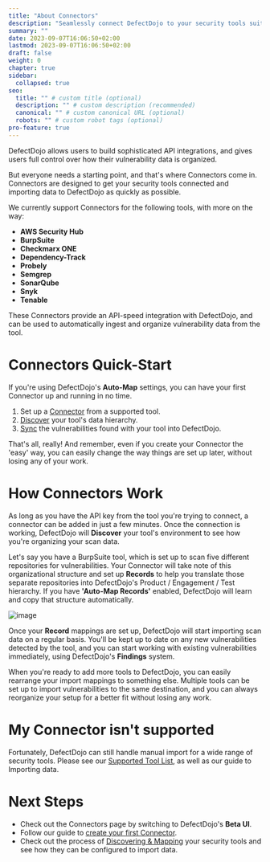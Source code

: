 ```yaml
---
title: "About Connectors"
description: "Seamlessly connect DefectDojo to your security tools suite"
summary: ""
date: 2023-09-07T16:06:50+02:00
lastmod: 2023-09-07T16:06:50+02:00
draft: false
weight: 0
chapter: true
sidebar:
  collapsed: true
seo:
  title: "" # custom title (optional)
  description: "" # custom description (recommended)
  canonical: "" # custom canonical URL (optional)
  robots: "" # custom robot tags (optional)
pro-feature: true
---
```



DefectDojo allows users to build sophisticated API integrations, and gives users full control over how their vulnerability data is organized. 



But everyone needs a starting point, and that's where Connectors come in. Connectors are designed to get your security tools connected and importing data to DefectDojo as quickly as possible.



We currently support Connectors for the following tools, with more on the way:


* **AWS Security Hub**
* **BurpSuite**
* **Checkmarx ONE**
* **Dependency\-Track**
* **Probely**
* **Semgrep**
* **SonarQube**
* **Snyk**
* **Tenable**

These Connectors provide an API\-speed integration with DefectDojo, and can be used to automatically ingest and organize vulnerability data from the tool.




# Connectors Quick\-Start


If you're using DefectDojo's **Auto\-Map** settings, you can have your first Connector up and running in no time.


1. Set up a [Connector](https://docs.defectdojo.com/en/connecting_your_tools/connectors/add_edit_connectors/) from a supported tool.
2. [Discover](https://docs.defectdojo.com/en/connecting_your_tools/connectors/operations_discover/) your tool's data hierarchy.
3. [Sync](https://docs.defectdojo.com/en/connecting_your_tools/connectors/operations_sync/) the vulnerabilities found with your tool into DefectDojo.

That's all, really! And remember, even if you create your Connector the 'easy' way, you can easily change the way things are set up later, without losing any of your work.




# How Connectors Work


As long as you have the API key from the tool you're trying to connect, a connector can be added in just a few minutes. Once the connection is working, DefectDojo will **Discover** your tool's environment to see how you're organizing your scan data.

Let's say you have a BurpSuite tool, which is set up to scan five different repositories for vulnerabilities. Your Connector will take note of this organizational structure and set up **Records** to help you translate those separate repositories into DefectDojo's Product / Engagement / Test hierarchy. If you have **'Auto\-Map Records'** enabled, DefectDojo will learn and copy that structure automatically.

![image](images/_index.png)

Once your **Record** mappings are set up, DefectDojo will start importing scan data on a regular basis. You'll be kept up to date on any new vulnerabilities detected by the tool, and you can start working with existing vulnerabilities immediately, using DefectDojo's **Findings** system.

When you're ready to add more tools to DefectDojo, you can easily rearrange your import mappings to something else. Multiple tools can be set up to import vulnerabilities to the same destination, and you can always reorganize your setup for a better fit without losing any work.

# My Connector isn't supported

Fortunately, DefectDojo can still handle manual import for a wide range of security tools. Please see our [Supported Tool List](https://docs.defectdojo.com/en/connecting_your_tools/parsers/), as well as our guide to Importing data.

# **Next Steps**

* Check out the Connectors page by switching to DefectDojo's **Beta UI**.
* Follow our guide to [create your first Connector](https://docs.defectdojo.com/en/connecting_your_tools/connectors/add_edit_connectors/).
* Check out the process of [Discovering \& Mapping](https://docs.defectdojo.com/en/connecting_your_tools/connectors/operations_discover/) your security tools and see how they can be configured to import data.
